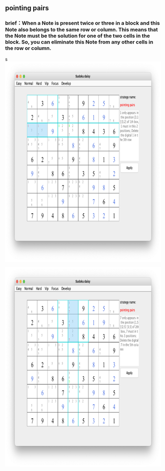 ## pointing pairs    
### brief：When a Note is present twice or three in a block and this Note also belongs to the same row or column. This means that the Note must be the solution for one of the two cells in the block. So, you can eliminate this Note from any other cells in the row or column.     
s
<img src="picture/pointing_pairs_row_EN.png" width="825" height="645" >

<img src="picture/pointing_pairs_col_EN.png" width="825" height="645" >   